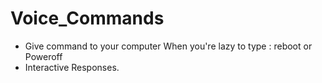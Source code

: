 # Voice_Commands
- Give command to your computer When you're lazy to type : reboot or Poweroff
- Interactive Responses.
